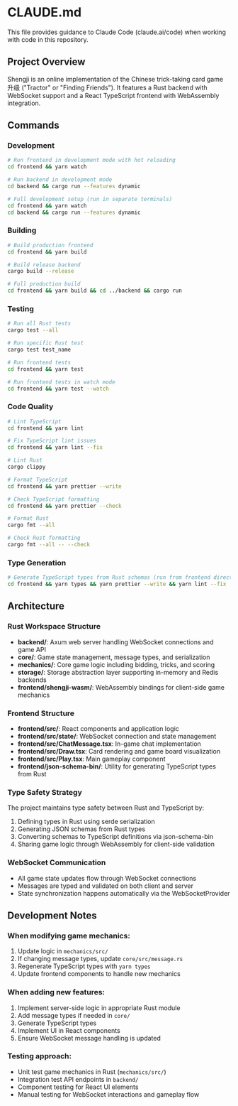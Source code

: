 # CLAUDE.md

This file provides guidance to Claude Code (claude.ai/code) when working with code in this repository.

## Project Overview

Shengji is an online implementation of the Chinese trick-taking card game 升级 ("Tractor" or "Finding Friends"). It features a Rust backend with WebSocket support and a React TypeScript frontend with WebAssembly integration.

## Commands

### Development
```bash
# Run frontend in development mode with hot reloading
cd frontend && yarn watch

# Run backend in development mode
cd backend && cargo run --features dynamic

# Full development setup (run in separate terminals)
cd frontend && yarn watch
cd backend && cargo run --features dynamic
```

### Building
```bash
# Build production frontend
cd frontend && yarn build

# Build release backend
cargo build --release

# Full production build
cd frontend && yarn build && cd ../backend && cargo run
```

### Testing
```bash
# Run all Rust tests
cargo test --all

# Run specific Rust test
cargo test test_name

# Run frontend tests
cd frontend && yarn test

# Run frontend tests in watch mode
cd frontend && yarn test --watch
```

### Code Quality
```bash
# Lint TypeScript
cd frontend && yarn lint

# Fix TypeScript lint issues
cd frontend && yarn lint --fix

# Lint Rust
cargo clippy

# Format TypeScript
cd frontend && yarn prettier --write

# Check TypeScript formatting
cd frontend && yarn prettier --check

# Format Rust
cargo fmt --all

# Check Rust formatting
cargo fmt --all -- --check
```

### Type Generation
```bash
# Generate TypeScript types from Rust schemas (run from frontend directory)
cd frontend && yarn types && yarn prettier --write && yarn lint --fix
```

## Architecture

### Rust Workspace Structure
- **backend/**: Axum web server handling WebSocket connections and game API
- **core/**: Game state management, message types, and serialization
- **mechanics/**: Core game logic including bidding, tricks, and scoring
- **storage/**: Storage abstraction layer supporting in-memory and Redis backends
- **frontend/shengji-wasm/**: WebAssembly bindings for client-side game mechanics

### Frontend Structure
- **frontend/src/**: React components and application logic
- **frontend/src/state/**: WebSocket connection and state management
- **frontend/src/ChatMessage.tsx**: In-game chat implementation
- **frontend/src/Draw.tsx**: Card rendering and game board visualization
- **frontend/src/Play.tsx**: Main gameplay component
- **frontend/json-schema-bin/**: Utility for generating TypeScript types from Rust

### Type Safety Strategy
The project maintains type safety between Rust and TypeScript by:
1. Defining types in Rust using serde serialization
2. Generating JSON schemas from Rust types
3. Converting schemas to TypeScript definitions via json-schema-bin
4. Sharing game logic through WebAssembly for client-side validation

### WebSocket Communication
- All game state updates flow through WebSocket connections
- Messages are typed and validated on both client and server
- State synchronization happens automatically via the WebSocketProvider

## Development Notes

### When modifying game mechanics:
1. Update logic in `mechanics/src/`
2. If changing message types, update `core/src/message.rs`
3. Regenerate TypeScript types with `yarn types`
4. Update frontend components to handle new mechanics

### When adding new features:
1. Implement server-side logic in appropriate Rust module
2. Add message types if needed in `core/`
3. Generate TypeScript types
4. Implement UI in React components
5. Ensure WebSocket message handling is updated

### Testing approach:
- Unit test game mechanics in Rust (`mechanics/src/`)
- Integration test API endpoints in `backend/`
- Component testing for React UI elements
- Manual testing for WebSocket interactions and gameplay flow
